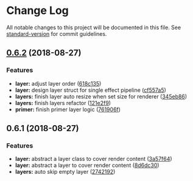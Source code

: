 # Change Log

All notable changes to this project will be documented in this file. See [standard-version](https://github.com/conventional-changelog/standard-version) for commit guidelines.

<a name="0.6.2"></a>
## [0.6.2](https://github.com/alibaba/tofu.js/compare/v0.6.1...v0.6.2) (2018-08-27)


### Features

* **layer:** adjust layer order ([618c135](https://github.com/alibaba/tofu.js/commit/618c135))
* **layer:** design layer struct for single effect pipeline ([cf557a5](https://github.com/alibaba/tofu.js/commit/cf557a5))
* **layers:** finish layer auto resize when set size for renderer ([345eb86](https://github.com/alibaba/tofu.js/commit/345eb86))
* **layers:** finish layers refactor ([121e2f9](https://github.com/alibaba/tofu.js/commit/121e2f9))
* **primer:** finish primer layer logic ([761906f](https://github.com/alibaba/tofu.js/commit/761906f))



<a name="0.6.1"></a>
## 0.6.1 (2018-08-27)


### Features

* **layer:** abstract a layer class to cover render content ([3a57f64](https://github.com/alibaba/tofu.js/commit/3a57f64))
* **layer:** abstract a layer to cover render content ([8d6dc30](https://github.com/alibaba/tofu.js/commit/8d6dc30))
* **layers:** auto skip empty layer ([2742192](https://github.com/alibaba/tofu.js/commit/2742192))
